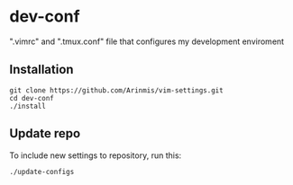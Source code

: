 # dev-conf
".vimrc" and ".tmux.conf" file that configures my development enviroment 

## Installation  
```
git clone https://github.com/Arinmis/vim-settings.git
cd dev-conf 
./install
```
    
    
## Update repo
To include new settings to repository, run this: 
```
./update-configs
```

